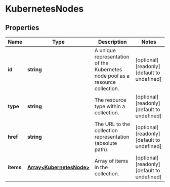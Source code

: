 # KubernetesNodes

## Properties
| Name | Type | Description | Notes |
| ------------ | ------------- | ------------- | ------------- |
| **id** | **string** | A unique representation of the Kubernetes node pool as a resource collection. | [optional] [readonly] [default to undefined] |
| **type** | **string** | The resource type within a collection. | [optional] [readonly] [default to undefined] |
| **href** | **string** | The URL to the collection representation (absolute path). | [optional] [readonly] [default to undefined] |
| **items** | [**Array&lt;KubernetesNode&gt;**](KubernetesNode.md) | Array of items in the collection. | [optional] [readonly] [default to undefined] |


